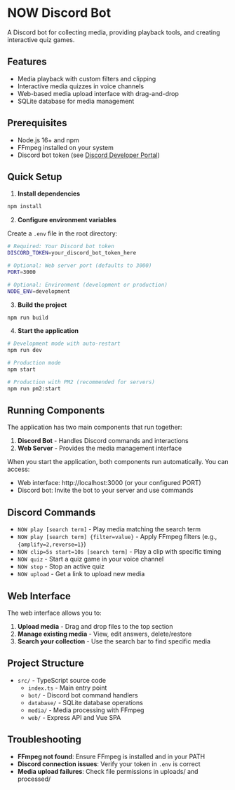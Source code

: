 # NOW Discord Bot

A Discord bot for collecting media, providing playback tools, and creating interactive quiz games.

## Features

- Media playback with custom filters and clipping
- Interactive media quizzes in voice channels
- Web-based media upload interface with drag-and-drop
- SQLite database for media management

## Prerequisites

- Node.js 16+ and npm
- FFmpeg installed on your system
- Discord bot token (see [Discord Developer Portal](https://discord.com/developers/applications))

## Quick Setup

1. **Install dependencies**

```bash
npm install
```

2. **Configure environment variables**

Create a `.env` file in the root directory:

```bash
# Required: Your Discord bot token
DISCORD_TOKEN=your_discord_bot_token_here

# Optional: Web server port (defaults to 3000)
PORT=3000

# Optional: Environment (development or production)
NODE_ENV=development
```

3. **Build the project**

```bash
npm run build
```

4. **Start the application**

```bash
# Development mode with auto-restart
npm run dev

# Production mode
npm start

# Production with PM2 (recommended for servers)
npm run pm2:start
```

## Running Components

The application has two main components that run together:

1. **Discord Bot** - Handles Discord commands and interactions
2. **Web Server** - Provides the media management interface

When you start the application, both components run automatically. You can access:

- Web interface: http://localhost:3000 (or your configured PORT)
- Discord bot: Invite the bot to your server and use commands

## Discord Commands

- `NOW play [search term]` - Play media matching the search term
- `NOW play [search term] {filter=value}` - Apply FFmpeg filters (e.g., `{amplify=2,reverse=1}`)
- `NOW clip=5s start=10s [search term]` - Play a clip with specific timing
- `NOW quiz` - Start a quiz game in your voice channel
- `NOW stop` - Stop an active quiz
- `NOW upload` - Get a link to upload new media

## Web Interface

The web interface allows you to:

1. **Upload media** - Drag and drop files to the top section
2. **Manage existing media** - View, edit answers, delete/restore
3. **Search your collection** - Use the search bar to find specific media

## Project Structure

- `src/` - TypeScript source code
  - `index.ts` - Main entry point
  - `bot/` - Discord bot command handlers
  - `database/` - SQLite database operations
  - `media/` - Media processing with FFmpeg
  - `web/` - Express API and Vue SPA

## Troubleshooting

- **FFmpeg not found**: Ensure FFmpeg is installed and in your PATH
- **Discord connection issues**: Verify your token in `.env` is correct
- **Media upload failures**: Check file permissions in uploads/ and processed/